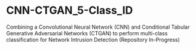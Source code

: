 # CNN-CTGAN_5-Class_ID
Combining a Convolutional Neural Network (CNN) and Conditional Tabular Generative Adversarial Networks (CTGAN) to perform multi-class classification for Network Intrusion Detection (Repository In-Progress)
